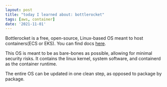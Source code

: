 ```yaml
---
layout: post
title: "today I learned about: bottlerocket"
tags: [aws, container]
date: '2021-11-01'
---
```

Bottlerocket is a free, open-source, Linux-based OS meant to host containers(ECS or EKS). You can find docs [here](https://aws.amazon.com/bottlerocket/).

This OS is meant to be as bare-bones as possible, allowing for minimal security risks. It contains the linux kernel, system software, and containerd as the container runtime.

The entire OS can be updated in one clean step, as opposed to package by package.
